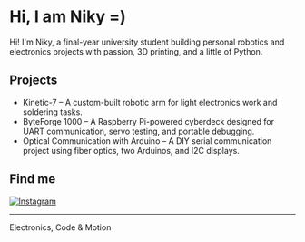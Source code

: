 # Hi, I am Niky =)

Hi! I'm Niky, a final-year university student building personal robotics and electronics projects with passion, 3D printing, and a little of Python.

## Projects
- Kinetic-7 – A custom-built robotic arm for light electronics work and soldering tasks.
- ByteForge 1000 – A Raspberry Pi-powered cyberdeck designed for UART communication, servo testing, and portable debugging.
- Optical Communication with Arduino – A DIY serial communication project using fiber optics, two Arduinos, and I2C displays.

## Find me

[![Instagram](https://img.shields.io/badge/-Nikybot.exe-ff69b4?logo=instagram)](https://www.instagram.com/nikybot.exe/)



---
Electronics, Code & Motion
